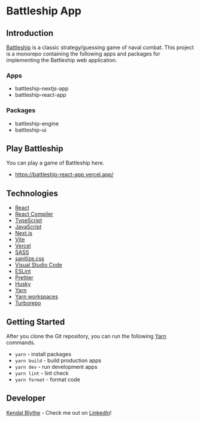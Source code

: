 # Battleship App

## Introduction

<a href="https://en.wikipedia.org/wiki/Battleship_(game)">Battleship</a> is a classic
strategy/guessing game of naval combat. This project is a monorepo containing the following apps and
packages for implementing the Battleship web application.

### Apps

- battleship-nextjs-app
- battleship-react-app

### Packages

- battleship-engine
- battleship-ui

## Play Battleship

You can play a game of Battleship here.

- <a href="https://battleship-react-app.vercel.app/">https://battleship-react-app.vercel.app/</a>

## Technologies

- <a href="https://reactjs.org/">React</a>
- <a href="https://react.dev/learn/react-compiler">React Compiler</a>
- <a href="https://www.typescriptlang.org/">TypeScript</a>
- <a href="https://www.javascript.com/">JavaScript</a>
- <a href="https://nextjs.org/">Next.js</a>
- <a href="https://vitejs.dev/">Vite</a>
- <a href="https://vercel.com/">Vercel</a>
- <a href="https://sass-lang.com/">SASS</a>
- <a href="https://csstools.github.io/sanitize.css/">sanitize.css</a>
- <a href="https://code.visualstudio.com/">Visual Studio Code</a>
- <a href="https://eslint.org/">ESLint</a>
- <a href="https://prettier.io/">Prettier</a>
- <a href="https://typicode.github.io/husky/">Husky</a>
- <a href="https://yarnpkg.com/">Yarn</a>
- <a href="https://yarnpkg.com/features/workspaces/">Yarn workspaces</a>
- <a href="https://turbo.build/repo">Turborepo</a>

## Getting Started

After you clone the Git repository, you can run the following
<a href="https://yarnpkg.com/">Yarn</a> commands.

- `yarn` - install packages
- `yarn build` - build production apps
- `yarn dev` - run development apps
- `yarn lint` - lint check
- `yarn format` - format code

## Developer

<a href="https://github.com/kendalblythe">Kendal Blythe</a> - Check me out on
<a href="https://www.linkedin.com/in/kendal-blythe/">LinkedIn</a>!
